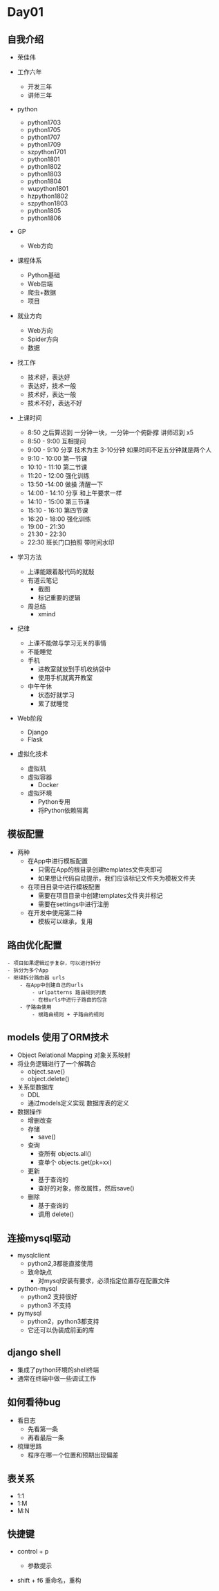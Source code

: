 # Day01


## 自我介绍
- 荣佳伟
- 工作六年
	- 开发三年
	- 讲师三年
- python
	- python1703
	- python1705
	- python1707
	- python1709
	- szpython1701
	- python1801
	- python1802
	- python1803
	- python1804
	- wupython1801
	- hzpython1802
	- szpython1803
	- python1805
	- python1806

- GP
	- Web方向

- 课程体系
	- Python基础
	- Web后端
	- 爬虫+数据
	- 项目

- 就业方向
	- Web方向
	- Spider方向
	- 数据

- 找工作
	- 技术好，表达好
	- 表达好，技术一般
	- 技术好，表达一般
	- 技术不好，表达不好
	
	
- 上课时间
	- 8:50 之后算迟到 一分钟一块，一分钟一个俯卧撑  讲师迟到 x5
	- 8:50 - 9:00 互相提问
	- 9:00 - 9:10 分享 技术为主 3-10分钟  如果时间不足五分钟就是两个人
	- 9:10 - 10:00 第一节课
	- 10:10 - 11:10 第二节课
	- 11:20 - 12:00 强化训练
	- 13:50 -14:00 做操 清醒一下
	- 14:00 - 14:10 分享 和上午要求一样
	- 14:10 - 15:00 第三节课
	- 15:10 - 16:10 第四节课
	- 16:20 - 18:00 强化训练
	- 19:00 - 21:30
	- 21:30 - 22:30 
	- 22:30  班长门口拍照  带时间水印
	
- 学习方法
	- 上课能跟着敲代码的就敲
	- 有道云笔记
		- 截图
		- 标记重要的逻辑
	- 周总结
		- xmind

- 纪律
	- 上课不能做与学习无关的事情
	- 不能睡觉
	- 手机
		- 进教室就放到手机收纳袋中
		- 使用手机就离开教室
	- 中午午休
		- 状态好就学习
		- 累了就睡觉
		
- Web阶段
	- Django
	- Flask
	
- 虚拟化技术
	- 虚拟机
	- 虚拟容器
		- Docker
	- 虚拟环境
		- Python专用
		- 将Python依赖隔离

		
## 模板配置
- 两种
    - 在App中进行模板配置
		- 只需在App的根目录创建templates文件夹即可
		- 如果想让代码自动提示，我们应该标记文件夹为模板文件夹
	- 在项目目录中进行模板配置
		- 需要在项目目录中创建templates文件夹并标记
		- 需要在settings中进行注册
	- 在开发中使用第二种
		- 模板可以继承，复用

## 路由优化配置
	- 项目如果逻辑过于复杂，可以进行拆分
	- 拆分为多个App
	- 继续拆分路由器 urls
		- 在App中创建自己的urls
			- urlpatterns 路由规则列表
			- 在根urls中进行子路由的包含 
		- 子路由使用
			- 根路由规则 + 子路由的规则
			
## models 使用了ORM技术
- Object Relational Mapping 对象关系映射
- 将业务逻辑进行了一个解耦合
	- object.save()
	- object.delete()
- 关系型数据库
	- DDL
	- 通过models定义实现  数据库表的定义
- 数据操作
	- 增删改查
	- 存储
		- save()
	- 查询 
		- 查所有  objects.all()
		- 查单个 objects.get(pk=xx)
	- 更新
		- 基于查询的
		- 查好的对象，修改属性，然后save()
	- 删除
		- 基于查询的
		- 调用 delete()


## 连接mysql驱动
- mysqlclient
	- python2,3都能直接使用
	- 致命缺点
		- 对mysql安装有要求，必须指定位置存在配置文件
- python-mysql
	- python2 支持很好
	- python3 不支持
- pymysql
	- python2，python3都支持
	- 它还可以伪装成前面的库
	
## django shell
- 集成了python环境的shell终端
- 通常在终端中做一些调试工作

## 如何看待bug
- 看日志
	- 先看第一条
	- 再看最后一条
- 梳理思路
	- 程序在哪一个位置和预期出现偏差
	
## 表关系
- 1:1
- 1:M
- M:N


	
## 快捷键
- control + p 
	- 参数提示
	
- shift + f6 重命名，重构


